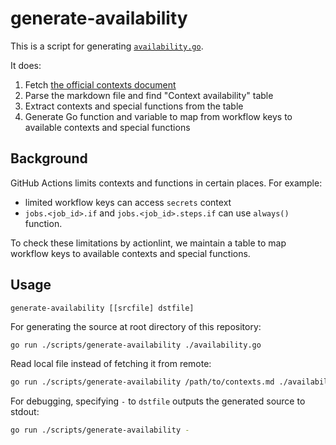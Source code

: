 generate-availability
=====================

This is a script for generating [`availability.go`](../../availability.go).

It does:

1. Fetch [the official contexts document](https://raw.githubusercontent.com/github/docs/refs/heads/main/content/actions/reference/workflows-and-actions/contexts.md)
2. Parse the markdown file and find "Context availability" table
3. Extract contexts and special functions from the table
4. Generate Go function and variable to map from workflow keys to available contexts and special functions

## Background

GitHub Actions limits contexts and functions in certain places. For example:

- limited workflow keys can access `secrets` context
- `jobs.<job_id>.if` and `jobs.<job_id>.steps.if` can use `always()` function.

To check these limitations by actionlint, we maintain a table to map workflow keys to available contexts and special functions.

## Usage

```
generate-availability [[srcfile] dstfile]
```

For generating the source at root directory of this repository:

```sh
go run ./scripts/generate-availability ./availability.go
```

Read local file instead of fetching it from remote:

```sh
go run ./scripts/generate-availability /path/to/contexts.md ./availability.go
```

For debugging, specifying `-` to `dstfile` outputs the generated source to stdout:

```sh
go run ./scripts/generate-availability -
```
